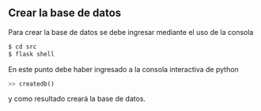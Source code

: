 ## Crear la base de datos

Para crear la base de datos se debe ingresar mediante el uso de la consola

```bash
$ cd src
$ flask shell
```

En este punto debe haber ingresado a la consola interactiva de python 
```python
>> createdb()
```

y como resultado creará la base de datos.
